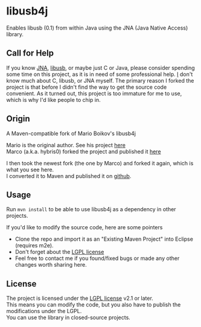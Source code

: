 libusb4j
========

Enables libusb (0.1) from within Java using the JNA (Java Native Access) library.

Call for Help
--------
If you know [JNA][1], [libusb][2], or maybe just C or Java, please consider spending some time on this project, as it is in need of some professional help.
[I][3] don't know much about C, libusb, or JNA myself. The primary reason I forked the project is that before I didn't find the way to get the source code convenient.
As it turned out, this project is too immature for me to use, which is why I'd like people to chip in.


Origin
--------

A Maven-compatible fork of Mario Boikov's libusb4j

Mario is the original author. See his project [here][4]  
Marco (a.k.a. hybris0) forked the project and published it [here][5]

I then took the newest fork (the one by Marco) and forked it again, which is what you see here.  
I converted it to Maven and published it on [github][6].

Usage
--------

Run `mvn install` to be able to use libusb4j as a dependency in other projects.

If you'd like to modify the source code, here are some pointers
*  Clone the repo and import it as an "Existing Maven Project" into Eclipse (requires m2e).
*  Don't forget about the [LGPL license][7]
*  Feel free to contact me if you found/fixed bugs or made any other changes worth sharing here.

License
--------

The project is licensed under the [LGPL license][4] v2.1 or later.  
This means you can modify the code, but you also have to publish the modifications under the LGPL.  
You can use the library in closed-source projects.

  [1]: https://github.com/twall/jna
  [2]: http://www.libusb.org/
  [3]: https://github.com/derabbink
  [4]: https://launchpad.net/libusb4j "libusb4j on launchpad.net"
  [5]: http://kenai.com/projects/libusb4j "libusb4j on kenai.com"
  [6]: https://github.com/derabbink/libusb4j "project website on github"
  [7]: http://www.gnu.org/copyleft/lesser.html "LGPL license"

